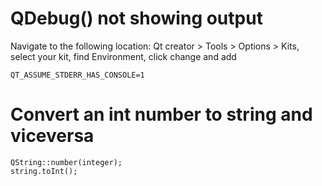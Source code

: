 # QDebug() not showing output
Navigate to the following location:
Qt creator > Tools > Options > Kits, select your kit, find Environment, click change and add
```console
QT_ASSUME_STDERR_HAS_CONSOLE=1
```

# Convert an int number to string and viceversa
```console
QString::number(integer);
string.toInt();
```
